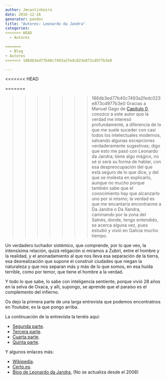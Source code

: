 ```yaml
---
author: Jmcastinheira
date: 2016-12-26
generator: pandoc
title: "Autores: Leonardo da Jandra"
categories:
<<<<<<< HEAD
  - Autores

=======
  - Blog
- Autores
>>>>>>> 186db3ed77b40c7493a2fedc023e873cd977b3e0

---
```


<<<<<<< HEAD


=======
>>>>>>> 186db3ed77b40c7493a2fedc023e873cd977b3e0
Gracias a Manuel Gago de [Capitulo
0](http://www.manuelgago.org/blog/index.php/2009/08/14/un-raro-intelectual-chamado-leonardo-da-jandra/),
conozco a este autor que la verdad me interesó profundamente, a
diferencia de lo que me suele suceder con casi todos los intelectuales
modernos, salvando algunas excepciones verdaderamente sugestivas; digo
que esto me pasó con Leonardo da Jandra; tiene algo mágico, no sé si
será su forma de hablar, con esa despreocupación del que está seguro de
lo que dice, y del que se molesta en explicarlo, aunque no mucho porque
también sabe que el conocimiento hay que alcanzarlo uno por si mismo; la
verdad es que me encantaría encontrarme a Da Jandra o Da Xandra,
caminando por la zona del Salnés, donde, tengo entendido, se acerca
alguna vez, pues estudió y vivió en Galicia mucho tiempo.

Un verdadero luchador sistémico, que comprende, por lo que veo, la
intensísima relación, quizá religación si miramos a Zubiri, entre el
hombre y la realidad, y el anonadamiento al que nos lleva esa separación
de la tierra, esa desrealización que supone el construír ciudades que
niegan la naturaleza y que nos separan más y más de lo que somos, en esa
huída terrible, como por temor, que tiene el hombre a la verdad.

Y todo lo que sabe, lo sabe con inteligencia sentiente, porque vivió 28
años en la selva de Oxaca, y alli, supongo, se aprende que el paraíso es
el complemento del infierno.

Os dejo la primera parte de una larga entrevista que podemos
encontratnos en Youtube; es la que pongo arriba.

La continuación de la entrevista la tenéis aqui:

-   [Segunda parte](http://www.youtube.com/watch?v=a6t_C7Z9H9k).
-   [Tercera parte](http://www.youtube.com/watch?v=QYhAyxBsdyk).
-   [Cuarta parte](http://www.youtube.com/watch?v=wTWMO7KNS9E).
-   [Quinta parte](http://www.youtube.com/watch?v=JfRSzFl_1og).

Y algunos enlaces más:

-   [Wikipedia](http://es.wikipedia.org/wiki/Leonardo_Da_Jandra).
  -   [Certo.es](http://certo.es/index.php?page=leonardo_da_jandra).
  -   [Blog de Leonardo da Jandra](http://leonardodajandra.blogspot.com/),
    (No se actualiza desde el 2008)
